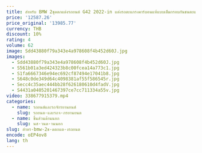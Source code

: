 ```yaml
---
title: สำหรับ BMW 2ชุดตกแต่งรถยนต์ G42 2022-in แต่งรถตะแกรงคาร์บอนแท้แบบเต็มกรอบกันชนตะแกรงครอบไฟหน้ารถเท่านั้น
price: '12587.26'
price_original: '13985.77'
currency: THB
discount: 10%
rating: 4
volume: 62
image: Sdd43880f79a343e4a978608f4b452d60J.jpg
images:
  - Sdd43880f79a343e4a978608f4b452d60J.jpg
  - S561b01a3ed424323b8c00fcea14a773c1.jpg
  - S1fa6667346e94ec692cf87494e17041b8.jpg
  - S648c0de349d64c4098381af55f586545r.jpg
  - Secc4c35aec444bb28f626180610d4fadV.jpg
  - S4431a0405201467397ce7cc711334a55v.jpg
video: 338677915379.mp4
categories:
  - name: รถยนต์และรถจักรยานยนต์
    slug: รถยนต-และรถจ-กรยานยนต
  - name: ชิ้นส่วนด้านนอก
    slug: นส-วนด-านนอก
slug: สำหร-bmw-2ช-ดตกแต-งรถยนต
encode: oEP4ov8
lang: th
---
```

  